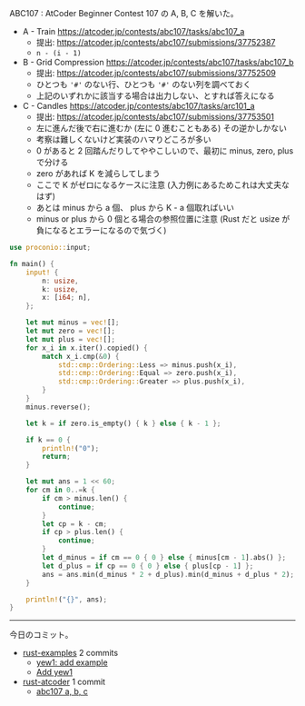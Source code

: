 ABC107 : AtCoder Beginner Contest 107 の A, B, C を解いた。

- A - Train
  <https://atcoder.jp/contests/abc107/tasks/abc107_a>
  - 提出: <https://atcoder.jp/contests/abc107/submissions/37752387>
  - `n - (i - 1)`
- B - Grid Compression
  <https://atcoder.jp/contests/abc107/tasks/abc107_b>
  - 提出: <https://atcoder.jp/contests/abc107/submissions/37752509>
  - ひとつも `'#'` のない行、ひとつも `'#'` のない列を調べておく
  - 上記のいずれかに該当する場合は出力しない、とすれば答えになる
- C - Candles
  <https://atcoder.jp/contests/abc107/tasks/arc101_a>
  - 提出: <https://atcoder.jp/contests/abc107/submissions/37753501>
  - 左に進んだ後で右に進むか (左に 0 進むこともある) その逆かしかない
  - 考察は難しくないけど実装のハマりどころが多い
  - 0 があると 2 回踏んだりしてややこしいので、最初に minus, zero, plus で分ける
  - zero があれば K を減らしてしまう
  - ここで K がゼロになるケースに注意 (入力例にあるためこれは大丈夫なはず)
  - あとは minus から a 個、 plus から K - a 個取ればいい
  - minus or plus から 0 個とる場合の参照位置に注意 (Rust だと usize が負になるとエラーになるので気づく)

```rust
use proconio::input;

fn main() {
    input! {
        n: usize,
        k: usize,
        x: [i64; n],
    };

    let mut minus = vec![];
    let mut zero = vec![];
    let mut plus = vec![];
    for x_i in x.iter().copied() {
        match x_i.cmp(&0) {
            std::cmp::Ordering::Less => minus.push(x_i),
            std::cmp::Ordering::Equal => zero.push(x_i),
            std::cmp::Ordering::Greater => plus.push(x_i),
        }
    }
    minus.reverse();

    let k = if zero.is_empty() { k } else { k - 1 };

    if k == 0 {
        println!("0");
        return;
    }

    let mut ans = 1 << 60;
    for cm in 0..=k {
        if cm > minus.len() {
            continue;
        }
        let cp = k - cm;
        if cp > plus.len() {
            continue;
        }
        let d_minus = if cm == 0 { 0 } else { minus[cm - 1].abs() };
        let d_plus = if cp == 0 { 0 } else { plus[cp - 1] };
        ans = ans.min(d_minus * 2 + d_plus).min(d_minus + d_plus * 2);
    }

    println!("{}", ans);
}
```

---

今日のコミット。

- [rust-examples](https://github.com/bouzuya/rust-examples) 2 commits
  - [yew1: add example](https://github.com/bouzuya/rust-examples/commit/758d63828e257321a1ab03cc41c4aea607324305)
  - [Add yew1](https://github.com/bouzuya/rust-examples/commit/2ca766cec5ef9f6bca5fd7b97e972abe5e7407e7)
- [rust-atcoder](https://github.com/bouzuya/rust-atcoder) 1 commit
  - [abc107 a, b, c](https://github.com/bouzuya/rust-atcoder/commit/f90943ff53386b44b3447eeb81b99fdbca5d0150)
